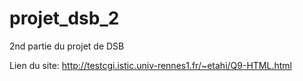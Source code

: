 # projet_dsb_2
2nd partie du projet de DSB

Lien du site: http://testcgi.istic.univ-rennes1.fr/~etahi/Q9-HTML.html
